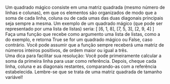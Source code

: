 Um quadrado mágico consiste em uma matriz quadrada (mesmo número de linhas e colunas), em que os elementos são organizados de modo que a soma de cada linha, coluna ou de cada umas das duas diagonais principais seja sempre a mesma. 
Um exemplo de um quadrado mágico (que pode ser representado por uma lista de listas) seria:
[
        [6, 1, 8],
        [7, 5, 3],
        [2, 9, 4]
    ]
Faça uma função que recebe como argumento uma lista de listas, como a do exemplo, e retorna True se for um quadrado mágico ou False, caso contrário. Você pode assumir que a função sempre receberá uma matriz de números inteiros positivos, de ordem maior ou igual a três.	
Uma dica para facilitar sua resolução: Você pode primeiramente calcular a soma da primeira linha para usar como referência. Depois, cheque cada linha, coluna e as diagonais restantes, comparando-as com a referência estabelecida. Lembre-se que se trata de uma matriz quadrada de tamanho variável!